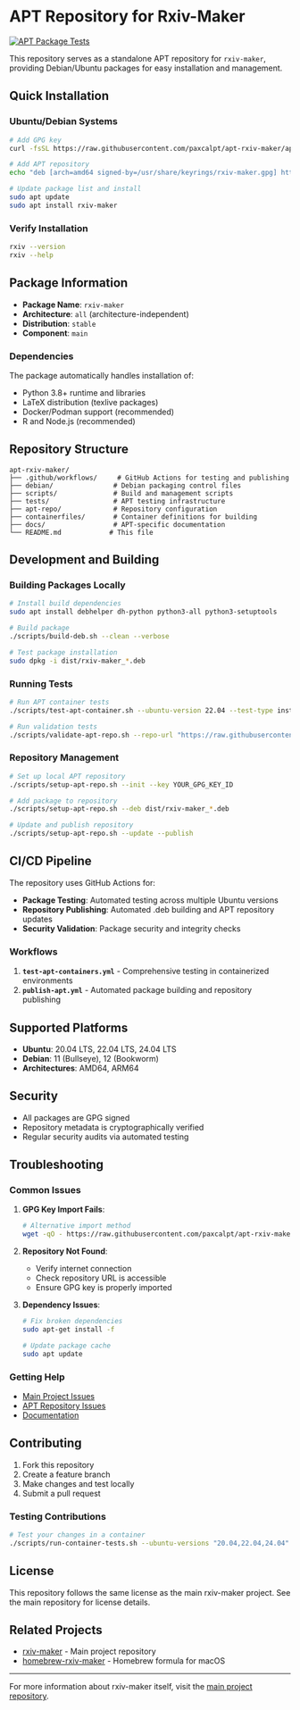 # APT Repository for Rxiv-Maker

[![APT Package Tests](https://github.com/paxcalpt/apt-rxiv-maker/actions/workflows/test-apt-containers.yml/badge.svg)](https://github.com/paxcalpt/apt-rxiv-maker/actions/workflows/test-apt-containers.yml)

This repository serves as a standalone APT repository for `rxiv-maker`, providing Debian/Ubuntu packages for easy installation and management.

## Quick Installation

### Ubuntu/Debian Systems

```bash
# Add GPG key
curl -fsSL https://raw.githubusercontent.com/paxcalpt/apt-rxiv-maker/apt-repo/pubkey.gpg | sudo gpg --dearmor -o /usr/share/keyrings/rxiv-maker.gpg

# Add APT repository
echo "deb [arch=amd64 signed-by=/usr/share/keyrings/rxiv-maker.gpg] https://raw.githubusercontent.com/paxcalpt/apt-rxiv-maker/apt-repo stable main" | sudo tee /etc/apt/sources.list.d/rxiv-maker.list

# Update package list and install
sudo apt update
sudo apt install rxiv-maker
```

### Verify Installation

```bash
rxiv --version
rxiv --help
```

## Package Information

- **Package Name**: `rxiv-maker`
- **Architecture**: `all` (architecture-independent)
- **Distribution**: `stable`
- **Component**: `main`

### Dependencies

The package automatically handles installation of:
- Python 3.8+ runtime and libraries
- LaTeX distribution (texlive packages)
- Docker/Podman support (recommended)
- R and Node.js (recommended)

## Repository Structure

```
apt-rxiv-maker/
├── .github/workflows/     # GitHub Actions for testing and publishing
├── debian/               # Debian packaging control files
├── scripts/              # Build and management scripts
├── tests/                # APT testing infrastructure
├── apt-repo/             # Repository configuration
├── containerfiles/       # Container definitions for building
├── docs/                 # APT-specific documentation
└── README.md            # This file
```

## Development and Building

### Building Packages Locally

```bash
# Install build dependencies
sudo apt install debhelper dh-python python3-all python3-setuptools

# Build package
./scripts/build-deb.sh --clean --verbose

# Test package installation
sudo dpkg -i dist/rxiv-maker_*.deb
```

### Running Tests

```bash
# Run APT container tests
./scripts/test-apt-container.sh --ubuntu-version 22.04 --test-type installation

# Run validation tests
./scripts/validate-apt-repo.sh --repo-url "https://raw.githubusercontent.com/paxcalpt/apt-rxiv-maker/apt-repo"
```

### Repository Management

```bash
# Set up local APT repository
./scripts/setup-apt-repo.sh --init --key YOUR_GPG_KEY_ID

# Add package to repository
./scripts/setup-apt-repo.sh --deb dist/rxiv-maker_*.deb

# Update and publish repository
./scripts/setup-apt-repo.sh --update --publish
```

## CI/CD Pipeline

The repository uses GitHub Actions for:

- **Package Testing**: Automated testing across multiple Ubuntu versions
- **Repository Publishing**: Automated .deb building and APT repository updates
- **Security Validation**: Package security and integrity checks

### Workflows

1. **`test-apt-containers.yml`** - Comprehensive testing in containerized environments
2. **`publish-apt.yml`** - Automated package building and repository publishing

## Supported Platforms

- **Ubuntu**: 20.04 LTS, 22.04 LTS, 24.04 LTS
- **Debian**: 11 (Bullseye), 12 (Bookworm)
- **Architectures**: AMD64, ARM64

## Security

- All packages are GPG signed
- Repository metadata is cryptographically verified
- Regular security audits via automated testing

## Troubleshooting

### Common Issues

1. **GPG Key Import Fails**:
   ```bash
   # Alternative import method
   wget -qO - https://raw.githubusercontent.com/paxcalpt/apt-rxiv-maker/apt-repo/pubkey.gpg | sudo apt-key add -
   ```

2. **Repository Not Found**:
   - Verify internet connection
   - Check repository URL is accessible
   - Ensure GPG key is properly imported

3. **Dependency Issues**:
   ```bash
   # Fix broken dependencies
   sudo apt-get install -f
   
   # Update package cache
   sudo apt update
   ```

### Getting Help

- [Main Project Issues](https://github.com/henriqueslab/rxiv-maker/issues)
- [APT Repository Issues](https://github.com/paxcalpt/apt-rxiv-maker/issues)
- [Documentation](./docs/)

## Contributing

1. Fork this repository
2. Create a feature branch
3. Make changes and test locally
4. Submit a pull request

### Testing Contributions

```bash
# Test your changes in a container
./scripts/run-container-tests.sh --ubuntu-versions "20.04,22.04,24.04" --test-types "installation,functionality"
```

## License

This repository follows the same license as the main rxiv-maker project. See the main repository for license details.

## Related Projects

- [rxiv-maker](https://github.com/henriqueslab/rxiv-maker) - Main project repository
- [homebrew-rxiv-maker](https://github.com/henriqueslab/homebrew-rxiv-maker) - Homebrew formula for macOS

---

For more information about rxiv-maker itself, visit the [main project repository](https://github.com/henriqueslab/rxiv-maker).